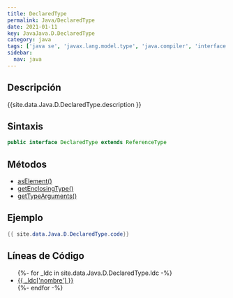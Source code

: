 ```yaml
---
title: DeclaredType
permalink: Java/DeclaredType
date: 2021-01-11
key: JavaJava.D.DeclaredType
category: java
tags: ['java se', 'javax.lang.model.type', 'java.compiler', 'interface java', 'Java 1.6']
sidebar: 
  nav: java
---
```


## Descripción
{{site.data.Java.D.DeclaredType.description }}

## Sintaxis
~~~java
public interface DeclaredType extends ReferenceType
~~~

## Métodos
* [asElement()](/Java/DeclaredType/asElement)
* [getEnclosingType()](/Java/DeclaredType/getEnclosingType)
* [getTypeArguments()](/Java/DeclaredType/getTypeArguments)

## Ejemplo
~~~java
{{ site.data.Java.D.DeclaredType.code}}
~~~

## Líneas de Código
<ul>
{%- for _ldc in site.data.Java.D.DeclaredType.ldc -%}
   <li>
       <a href="{{_ldc['url'] }}">{{ _ldc['nombre'] }}</a>
   </li>
{%- endfor -%}
</ul>
